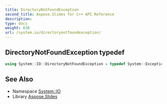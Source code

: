 ```yaml
---
title: DirectoryNotFoundException
second_title: Aspose.Slides for C++ API Reference
description: 
type: docs
weight: 638
url: /system.io/directorynotfoundexception/
---
```

## DirectoryNotFoundException typedef




```cpp
using System::IO::DirectoryNotFoundException = typedef System::ExceptionWrapper<Details_DirectoryNotFoundException >
```

## See Also

* Namespace [System::IO](../)
* Library [Aspose.Slides](../../)